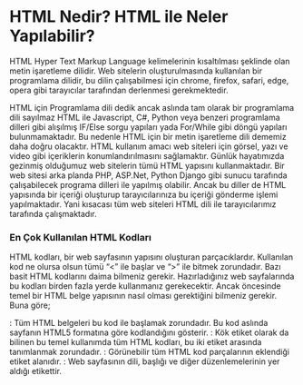 # HTML Nedir? HTML ile Neler Yapılabilir?

HTML Hyper Text Markup Language kelimelerinin kısaltılması şeklinde olan metin işaretleme dilidir. Web sitelerin oluşturulmasında kullanılan bir programlama dilidir, bu dilin çalışabilmesi için chrome, firefox, safari, edge, opera gibi tarayıcılar tarafından derlenmesi gerekmektedir.

HTML için Programlama dili dedik ancak aslında tam olarak bir programlama dili sayılmaz HTML ile Javascript, C#, Python veya benzeri programlama dilleri gibi alışılmış IF/Else sorgu yapıları yada For/While gibi döngü yapıları bulunmamaktadır. Bu nedenle HTML için bir metin işaretleme dili dememiz daha doğru olacaktır. HTML kullanım amacı web siteleri için görsel, yazı ve video gibi içeriklerin konumlandırılmasını sağlamaktır.
Günlük hayatımızda gezinmiş olduğumuz web sitelerin tümü HTML yapısını kullanmaktadır. Bir web sitesi arka planda PHP, ASP.Net, Python Django gibi sunucu tarafında çalışabilecek programa dilleri ile yapılmış olabilir. Ancak bu diller de HTML yapısında bir içeriği oluşturup tarayıcılarınıza bu içeriği gönderme işlemi yapılmaktadır. Yani kısacası tüm web siteleri HTML dili ile tarayıcılarımız tarafında çalışmaktadır.

### En Çok Kullanılan HTML Kodları

HTML kodları, bir web sayfasının yapısını oluşturan parçacıklardır. Kullanılan kod ne olursa olsun tümü “<” ile başlar ve “>” ile bitmek zorundadır. Bazı basit HTML kodlarını daima bilmeniz gerekir. Hazırladığınız web sayfalarında bu kodları birden fazla yerde kullanmanız gerekecektir. Ancak öncesinde temel bir HTML belge yapısının nasıl olması gerektiğini bilmeniz gerekir. Buna göre;

<!DOCTYPE html>: Tüm HTML belgeleri bu kod ile başlamak zorundadır. Bu kod aslında sayfanın HTML5 formatına göre kodlandığını gösterir.

<html>: Kök etiket olarak da bilinen bu temel kullanımda tüm HTML kodları, bu iki etiket arasında tanımlanmak zorundadır.

<body>: Görünebilir tüm HTML kod parçalarının eklendiği etiket alanıdır.

<head>: Web sayfasının dili, başlığı ve diğer düzenlemelerinin yer aldığı etikettir.

<title>: Web sitesinin başlık alanını tanımlamak için kullanılır. <title> etiketi, <head> etiketleri arasında olmak zorundadır.

<meta charset=”utf-8″>: HTML kodunun Türkçe karakter desteği dahil olmak üzere pek çok dil seti içerdiğini belirtir.
